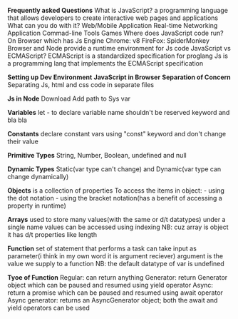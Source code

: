 **Frequently asked Questions**
What is JavaScript?
a programming language that allows developers to create interactive web pages and applications
What can you do with it?
Web/Mobile Application
Real-time Networking Application
Commad-line Tools
Games
Where does JavaScript code run?
On Browser which has Js Engine
Chrome: v8
FireFox: SpiderMonkey
Browser and Node provide a runtime environment for Js code
JavaScript vs ECMAScript?
ECMAScript is a standardized specification for proglang
Js is a programming lang that implements the ECMAScript specification

**Setting up Dev Environment**
**JavaScript in Browser**
**Separation of Concern**
Separating Js, html and css code in separate files

**Js in Node**
Download
Add path to Sys var

**Variables**
let - to declare
variable name shouldn't be reserved keyword and bla bla

**Constants**
declare constant vars using "const" keyword and don't change their value

**Primitive Types**
String, Number, Boolean, undefined and null

**Dynamic Types**
Static(var type can't change) and Dynamic(var type can change dynamically)

**Objects**
is a collection of properties
To access the items in object: - using the dot notation - using the bracket notation(has a benefit of accessing a property in runtime)

**Arrays**
used to store many values(with the same or d/t datatypes) under a single name
values can be accessed using indexing
NB: cuz array is object it has d/t properties like length

**Function**
set of statement that performs a task
can take input as parameter(i think in my own word it is argument reciever)
argument is the value we supply to a function
NB: the default datatype of var is undefined

**Tyoe of Function**
    Regular: can return anything
    Generator: return Generator object which can be paused and resumed using yield operator
    Async: return a promise which can be paused and resumed using await operator
    Async generator: returns an AsyncGenerator object; both the await and yield operators can be used
